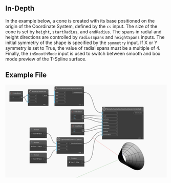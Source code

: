 ## In-Depth
In the example below, a cone is created with its base positioned on the origin of the Coordinate System, defined by the `cs` input. The size of the cone is set by `height`, `startRadius`, and `endRadius`. The spans in radial and height directions are controlled by `radiusSpans` and `heightSpans` inputs. The initial symmetry of the shape is specified by the `symmetry` input. If X or Y symmetry is set to True, the value of radial spans must be a multiple of 4. Finally, the `inSmoothMode` input is used to switch between smooth and box mode preview of the T-Spline surface.

## Example File

![Example](./Autodesk.DesignScript.Geometry.TSpline.TSplineSurface.ByConeCoordinateSystemHeightRadii_img.jpg)
